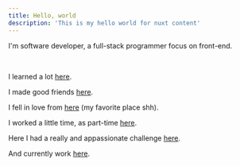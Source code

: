```yaml
---
title: Hello, world
description: 'This is my hello world for nuxt content'
---
```


I'm software developer, a full-stack programmer focus on front-end.

<!--more-->

<br/>

I learned a lot <a href="https://www.h3c.com.mx/" target="_blank" class="text-custom-accent-600 hover:text-custom-accent-200">here</a>.

I made good friends <a href="http://anclajemedia.com.mx/" target="_blank" class="text-custom-accent-600 hover:text-custom-accent-200">here</a>.

I fell in love from <a href="http://www.pilgrims.com.mx/" target="_blank" class="text-custom-accent-600 hover:text-custom-accent-200">here</a> <span class="text-sm">(my favorite place shh)</span>.

I worked a little time, as part-time <a href="https://epix.industries/" class="text-custom-accent-600 hover:text-custom-accent-200" target="_blank">here</a>.

Here I had a really and appassionate challenge <a href="https://www.grupoicarus.com.mx/" class="text-custom-accent-600 hover:text-custom-accent-200" target="_blank">here</a>.

And currently work <a href="https://www.intelligential.tech/" class="text-custom-accent-600 hover:text-custom-accent-200" target="_blank">here</a>.
